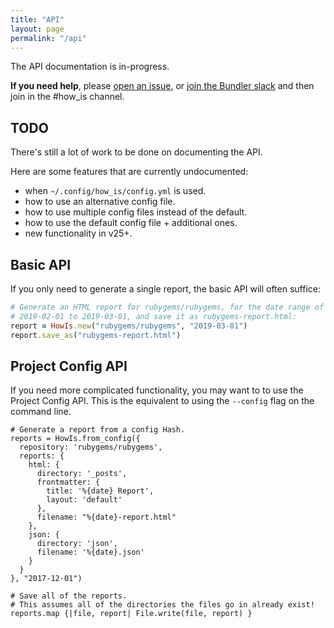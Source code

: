 ```yaml
---
title: "API"
layout: page
permalink: "/api"
---
```


The API documentation is in-progress.

**If you need help**, please
[open an issue](https://github.com/how-is/how_is), or [join the Bundler
slack](https://slack.bundler.io) and then join in the #how\_is channel.

## TODO

There's still a lot of work to be done on documenting the API.

Here are some features that are currently undocumented:

- when `~/.config/how_is/config.yml` is used.
- how to use an alternative config file.
- how to use multiple config files instead of the default.
- how to use the default config file + additional ones.
- new functionality in v25+.

## Basic API

If you only need to generate a single report, the basic API will often
suffice:

```ruby
# Generate an HTML report for rubygems/rubygems, for the date range of
# 2019-02-01 to 2019-03-01, and save it as rubygems-report.html:
report = HowIs.new("rubygems/rubygems", "2019-03-01")
report.save_as("rubygems-report.html")
```

## Project Config API

If you need more complicated functionality, you may want to to use the
Project Config API. This is the equivalent to using the `--config` flag on
the command line.

```
# Generate a report from a config Hash.
reports = HowIs.from_config({
  repository: 'rubygems/rubygems',
  reports: {
    html: {
      directory: '_posts',
      frontmatter: {
        title: '%{date} Report',
        layout: 'default'
      },
      filename: "%{date}-report.html"
    },
    json: {
      directory: 'json',
      filename: '%{date}.json'
    }
  }
}, "2017-12-01")

# Save all of the reports.
# This assumes all of the directories the files go in already exist!
reports.map {|file, report| File.write(file, report) }
```
